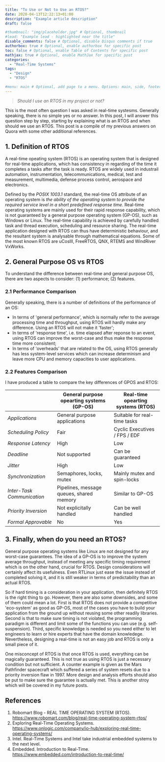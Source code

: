```yaml
---
title: "To Use or Not to Use an RTOS?"
date: 2020-04-13T12:22:13+01:00
description: "Example article description"
draft: false

#thumbnail: "img/placeholder.jpg" # Optional, thumbnail
#lead: "Example lead - highlighted near the title"
disable_comments: false # Optional, disable Disqus comments if true
authorbox: true # Optional, enable authorbox for specific post
toc: false # Optional, enable Table of Contents for specific post
mathjax: true # Optional, enable MathJax for specific post
categories:
  - "Real-Time Systems"
tags:
  - "Design"
  - "RTOS"

#menu: main # Optional, add page to a menu. Options: main, side, footer
---
```


> *Should I use an RTOS in my project or not?*

This is the most often question I was asked in real-time systesms. Generally speaking, there is no simple yes or no answer. In this post, I will answer this question step by step, starting by explaining what is an RTOS and when should we use an RTOS. This post is a compile of my previous answers on Quora with some other additional references.


## 1. Definition of RTOS

A real-time opeating system (RTOS) is an operating system that is designed for real-time applications, which has consistency in regarding of the time it completes a tasks after the task is ready. RTOS are widely used in industrail automation, instrumentation, telecommunications, medical, test and measurement, multimedia, defense process control, aerospace and electronics. 

Defined by the *POSIX 1003.1* standard, the real-time OS attribute of an operating system is *the ability of the operating system to provide the required service level in a short predefined response time*. Real-time operating systems are mainly used for their rapid response capability, which is not guaranteed by a general purpose operating system (GP-OS), such as Windows or Linux. The real-time capability is achieved by carefully handled task and thread execution, scheduling and resource sharing. The real-time application designed with RTOS can thus have deterministic behaviour, and the resultant system is analysable through mathematical equations. Some of the most known RTOS are uCosIII, FreeRTOS, QNX, RTEMS and WindRiver VxWorks. 


## 2. General Purpose OS vs RTOS

To understand the difference between real-time and general purpose OS, there are two aspects to consider: (1) performance; (2) features.


### 2.1 Performance Comparison

Generally speaking, there is a number of definitions of the performance of an OS:

- In terms of 'general performance', which is normally refer to the average processing time and throughput, using RTOS will hardly make any difference. Using an RTOS will not make it 'faster';
- In terms of 'response time', i.e. time elapsed after reponse to an event, using RTOS can improve the worst-case and thus make the response time more consistent;
- In terms of 'overheads' that are related to the OS, using RTOS generally has less system-level services which can increase determinism and leave more CPU and memory capacities to user applications. 


### 2.2 Features Comparison

I have produced a table to compare the key differences of GPOS and RTOS:

|                            | General purpose opearting systems (GP-OS) | Real-time opearting systems (RTOS) |
|----------------------------|-------------------------------------------|------------------------------------|
| *Applications*             | General purpose applications              | Suitable for real-time tasks       |
| *Scheduling Policy*        | Fair                                      | Cyclic Executives / FPS / EDF      |
| *Response Latency*         | High                                      | Low                                |
| *Deadline*                 | Not supported                             | Can be guaranteed                  |
| *Jitter*                   | High                                      | Low                                |
| *Synchronization*          | Semaphores, locks, mutex                  | Mainly mutex and spin-locks        |
| *Inter-Task Communication* | Pipelines, message queues, shared memory  | Similar to GP-OS                   |
| *Priority Inversion*       | Not explicitally handled                  | Can be well handled                |
| *Formal Approvable*        | No                                        | Yes                                |


## 3. Finally, when do you need an RTOS?

General purpose operating systems like Linux are not designed for any worst-case guarantees. The idea of a GP-OS is to improve the system average throughput, instead of meeting any specific timing requirement which is on the other hand, crucial for RTOS. Design considerations will certainly affect its usefulness. Even RTLinux just ease the issue instead of completed solving it, and it is still weaker in terms of predictability than an actual RTOS.

So if hard timing is a consideration in your application, then definitely RTOS is the right thing to go. However, there are also some downsides, and some of them could mean a lot. First is that RTOS does not provide a competitive 'eco-system' as good as GP-OS, most of the cases you have to build your application from the ground up without reusing some other readily libraries. Second is that to make sure timing is not violated, the programming paradigm is different and limit some of the functions you can use (e.g. self-suspension). Third, specific knowledge is needed so you need either to let engineers to learn or hire experts that have the domain knowledege. Nevertheless, designing a real-time is not an easy job and RTOS is only a small piece of it.

One misconcept of RTOS is that once RTOS is used, everything can be magically guaranteed. This is not true as using RTOS is just a necessary condition but not sufficient. A counter example is given as the Mars Pathfinder spacecraft which suffered a series of system resets due to a priority inversion flaw in 1997. More design and analysis efforts should also be put to make sure the guarantee is actually met. This is another stroy which will be covered in my future posts.


## References

1. Robomart Blog - REAL TIME OPERATING SYSTEM (RTOS). https://www.robomart.com/blog/real-time-operating-system-rtos/
2. Exploring Real-Time Operating Systems. https://www.onlogic.com/company/io-hub/exploring-real-time-operating-systems/
3. Intel. Real-Time Systems and Intel take industrial embedded systems to the next level.
4. Embedded. Introduction to Real-Time. https://www.embedded.com/introduction-to-real-time/
